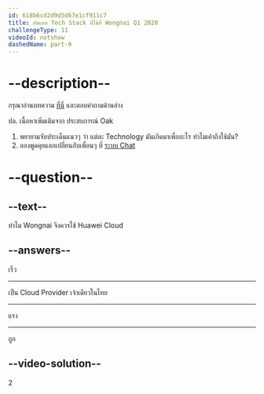```yaml
---
id: 618b6cd2d9d5d67e1cf911c7
title: อัพเดท Tech Stack ที่ใช้ที่ Wongnai Q1 2020
challengeType: 11
videoId: notshow
dashedName: part-9
---
```


# --description--

กรุณาอ่านบทความ [ที่นี่](https://life.wongnai.com/wongnai-tech-stack-q1-2020-74f20a097139) และตอบคำถามด้านล่าง

ปล. เนื้อหาเพิ่มเติมจาก ประสบการณ์ Oak

1) พยายามจับประเด็นแนวๆ ว่า แต่ละ Technology มันเกิดมาเพื่ออะไร ทำไมเค้าถึงใช้มัน?
1) ลองพูดคุยแลกเปลี่ยนกับเพื่อนๆ ที่ [ระบบ Chat](https://chat.careervio.com/channel/tech-stack)

# --question--

## --text--

ทำไม Wongnai จึงควรใช้ Huawei Cloud

## --answers--

เร็ว 

---

เป็น Cloud Provider เจ้าเดียวในไทย

---

แรง

---

ถูก

## --video-solution--

2
